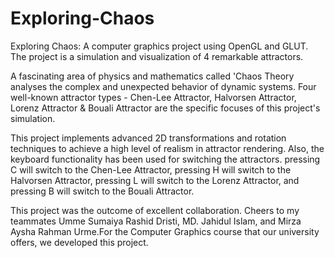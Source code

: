 # Exploring-Chaos
Exploring Chaos: A computer graphics project using OpenGL and GLUT. The project is a simulation and visualization of 4 remarkable attractors.

A fascinating area of physics and mathematics called 'Chaos Theory analyses the complex and unexpected behavior of dynamic systems. Four well-known attractor types - Chen-Lee Attractor, Halvorsen Attractor, Lorenz Attractor & Bouali Attractor are the specific focuses of this project's simulation.
 
This project implements advanced 2D transformations and rotation techniques to achieve a high level of realism in attractor rendering. Also, the keyboard functionality has been used for switching the attractors. pressing C will switch to the Chen-Lee Attractor, pressing H will switch to the Halvorsen Attractor, pressing L will switch to the Lorenz Attractor, and pressing B will switch to the Bouali Attractor.

This project was the outcome of excellent collaboration. Cheers to my teammates Umme Sumaiya Rashid Dristi, MD. Jahidul Islam, and Mirza Aysha Rahman Urme.For the Computer Graphics course that our university offers, we developed this project.

